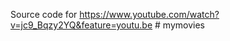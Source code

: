 Source code for https://www.youtube.com/watch?v=jc9_Bqzy2YQ&feature=youtu.be 
#   m y m o v i e s  
 